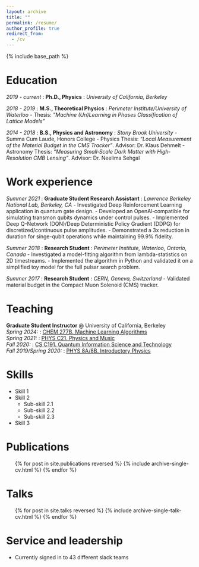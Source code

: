 ```yaml
---
layout: archive
title: ""
permalink: /resume/
author_profile: true
redirect_from:
  - /cv
---
```


{% include base_path %}

Education
======
*2019 - current*
:   **Ph.D., Physics**
:   *University of California, Berkeley*


*2018 - 2019*
:   **M.S., Theoretical Physics**
:   *Perimeter Institute/University of Waterloo*
    - Thesis: *”Machine (Un)Learning in Phases Classification of Lattice Models"*

*2014 - 2018*
:   **B.S., Physics and Astronomy**
:   *Stony Brook University*
    - Summa Cum Laude, Honors College
    - Physics Thesis: *“Local Measurement of the Material Budget in the CMS Tracker”*. Advisor: Dr. Klaus Dehmelt
    - Astronomy Thesis: *“Measuring Small‐Scale Dark Matter with High‐Resolution CMB Lensing”*. Advisor: Dr. Neelima Sehgal

Work experience
======
*Summer 2021*
:   **Graduate Student Research Assistant**
:   *Lawrence Berkeley National Lab, Berkeley, CA*
    - Investigated Deep Reinforcement Learning application in quantum gate design.
    - Developed an OpenAI‐compatible for simulating transmon qubits dynamics under control pulses.
    - Implemented Deep Q-Network (DQN)/Deep Deterministic Policy Gradient (DDPG) for discretized/continuous pulse amplitudes.
    - Demonstrated a 3x reduction in duration for singe-qubit operations while maintaining 99.9% fidelity.

*Summer 2018*
:   **Research Student**
:   *Perimeter Institute, Waterloo, Ontario, Canada*
    - Investigated a model-fitting algorithm from lambda-statistics on 2D timestreams.
    - Implemented the algorithm in Python and validated it on a simplified toy model for the full pulsar search problem.

*Summer 2017*
:   **Research Student**
:   *CERN, Geneva, Switzerland*
    - Validated material budget in the Compact Muon Solenoid (CMS) tracker.

Teaching
======

**Graduate Student Instructor** @ University of California, Berkeley \
*Spring 2024:* 
:   [CHEM 277B. Machine Learning Algorithms](https://msse.berkeley.edu/courses-syllabi) \
*Spring 2021:* 
:   [PHYS C21. Physics and Music](https://curricularconnections.berkeley.edu/ls-discovery-courses/physics-and-music/) \
*Fall 2020:*
:   [CS C191. Quantum Information Science and Technology](https://classes.berkeley.edu/content/2020-fall-chem-c191-001-lec-001) \
*Fall 2019/Spring 2020:* 
:   [PHYS 8A/8B. Introductory Physics](https://guide.berkeley.edu/courses/physics/)



Skills
======
* Skill 1
* Skill 2
  * Sub-skill 2.1
  * Sub-skill 2.2
  * Sub-skill 2.3
* Skill 3

Publications
======
  <ul>{% for post in site.publications reversed %}
    {% include archive-single-cv.html %}
  {% endfor %}</ul>
  
Talks
======
  <ul>{% for post in site.talks reversed %}
    {% include archive-single-talk-cv.html  %}
  {% endfor %}</ul>
  
  
Service and leadership
======
* Currently signed in to 43 different slack teams
